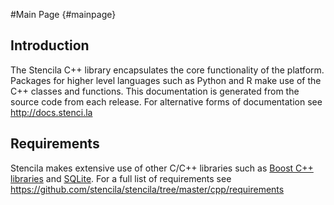 #Main Page           {#mainpage}

## Introduction

The Stencila C++ library encapsulates the core functionality of the platform.
Packages for higher level languages such as Python and R make use of the C++ classes and functions.
This documentation is generated from the source code from each release. For alternative forms of documentation see http://docs.stenci.la	
  
## Requirements
 
Stencila makes extensive use of other C/C++ libraries such as <a href="http://www.boost.org/">Boost C++ libraries</a> and <a href="http://www.sqlite.org/">SQLite</a>.
For a full list of requirements see https://github.com/stencila/stencila/tree/master/cpp/requirements
